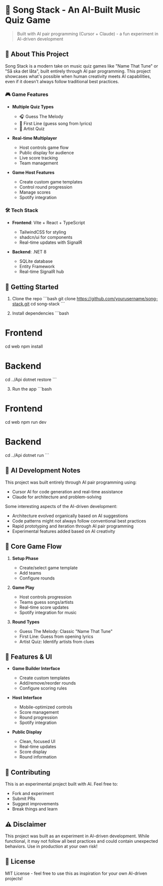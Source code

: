 # 🎵 Song Stack - An AI-Built Music Quiz Game

> Built with AI pair programming (Cursor + Claude) - a fun experiment in AI-driven development

## 🤖 About This Project

Song Stack is a modern take on music quiz games like "Name That Tune" or "Så ska det låta", built entirely through AI pair programming. This project showcases what's possible when human creativity meets AI capabilities, even if it doesn't always follow traditional best practices.

### 🎮 Game Features

- **Multiple Quiz Types**
  - 🎧 Guess The Melody
  - 📝 First Line (guess song from lyrics)
  - 🎸 Artist Quiz

- **Real-time Multiplayer**
  - Host controls game flow
  - Public display for audience
  - Live score tracking
  - Team management

- **Game Host Features**
  - Create custom game templates
  - Control round progression
  - Manage scores
  - Spotify integration

### 🛠 Tech Stack

- **Frontend**: Vite + React + TypeScript
  - TailwindCSS for styling
  - shadcn/ui for components
  - Real-time updates with SignalR

- **Backend**: .NET 8
  - SQLite database
  - Entity Framework
  - Real-time SignalR hub

## 🚀 Getting Started

1. Clone the repo
\`\`\`bash
git clone https://github.com/yourusername/song-stack.git
cd song-stack
\`\`\`

2. Install dependencies
\`\`\`bash
# Frontend
cd web
npm install

# Backend
cd ../Api
dotnet restore
\`\`\`

3. Run the app
\`\`\`bash
# Frontend
cd web
npm run dev

# Backend
cd ../Api
dotnet run
\`\`\`

## 🤖 AI Development Notes

This project was built entirely through AI pair programming using:
- Cursor AI for code generation and real-time assistance
- Claude for architecture and problem-solving

Some interesting aspects of the AI-driven development:
- Architecture evolved organically based on AI suggestions
- Code patterns might not always follow conventional best practices
- Rapid prototyping and iteration through AI pair programming
- Experimental features added based on AI creativity

## 🎯 Core Game Flow

1. **Setup Phase**
   - Create/select game template
   - Add teams
   - Configure rounds

2. **Game Play**
   - Host controls progression
   - Teams guess songs/artists
   - Real-time score updates
   - Spotify integration for music

3. **Round Types**
   - Guess The Melody: Classic "Name That Tune"
   - First Line: Guess from opening lyrics
   - Artist Quiz: Identify artists from clues

## 🎨 Features & UI

- **Game Builder Interface**
  - Create custom templates
  - Add/remove/reorder rounds
  - Configure scoring rules

- **Host Interface**
  - Mobile-optimized controls
  - Score management
  - Round progression
  - Spotify integration

- **Public Display**
  - Clean, focused UI
  - Real-time updates
  - Score display
  - Round information

## 🤝 Contributing

This is an experimental project built with AI. Feel free to:
- Fork and experiment
- Submit PRs
- Suggest improvements
- Break things and learn

## ⚠️ Disclaimer

This project was built as an experiment in AI-driven development. While functional, it may not follow all best practices and could contain unexpected behaviors. Use in production at your own risk!

## 📝 License

MIT License - feel free to use this as inspiration for your own AI-driven projects! 